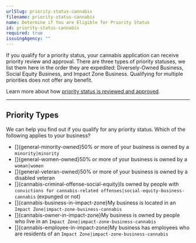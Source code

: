```yaml
---
urlSlug: priority-status-cannabis
filename: priority-status-cannabis
name: Determine if You are Eligible for Priority Status
id: priority-status-cannabis
required: true
issuingAgency: ""
---
```

If you qualify for a priority status, your cannabis application can receive priority review and approval. There are three types of priority statuses, we list them here in the order they are expedited: Diversely-Owned Business, Social Equity Business, and Impact Zone Business. Qualifying for multiple priorities does not offer any benefit.

Learn more about how [priority status is reviewed and approved](https://www.nj.gov/cannabis/businesses/priority-applications/).

- - -

## Priority Types

We can help you find out if you qualify for any priority status. Which of the following applies to your business?

* []{general-minority-owned}50% or more of your business is owned by a `minority|minority` 
* []{general-women-owned}50% or more of your business is owned by a `woman|women` 
* \[]{general-veteran-owned}50% or more of your business is owned by a disabled veteran
* []{cannabis-criminal-offense-social-equity}Is owned by people with `convictions for cannabis-related offenses|social-equity-business-cannabis` (expunged or not)
*   []{cannabis-business-in-impact-zone}My business is located in an `Impact Zone|impact-zone-business-cannabis` 
* []{cannabis-owner-in-impact-zone}My business is owned by people who live in an `Impact Zone|impact-zone-business-cannabis` 
* []{cannabis-employee-in-impact-zone}My business has employees who are residents of an `Impact Zone|impact-zone-business-cannabis`